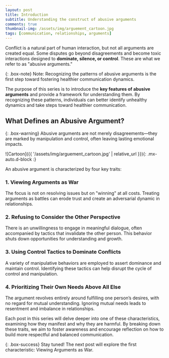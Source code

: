 ```yaml
---
layout: post
title: Introduction
subtitle: Understanding the construct of abusive arguments
comments: true
thumbnail-img: /assets/img/arguement_cartoon.jpg
tags: [communication, relationships, arguments]
---
```

Conflict is a natural part of human interaction, but not all arguments are created equal. Some disputes go beyond disagreements and become toxic interactions designed to **dominate, silence, or control**. These are what we refer to as "abusive arguments."

{: .box-note}
Note: Recognizing the patterns of abusive arguments is the first step toward fostering healthier communication dynamics.

The purpose of this series is to introduce the **key features of abusive arguments** and provide a framework for understanding them. By recognizing these patterns, individuals can better identify unhealthy dynamics and take steps toward healthier communication.

## What Defines an Abusive Argument?

{: .box-warning}
Abusive arguments are not merely disagreements—they are marked by manipulation and control, often leaving lasting emotional impacts.

![Cartoon]({{ '/assets/img/arguement_cartoon.jpg' | relative_url }}){: .mx-auto.d-block :}

An abusive argument is characterized by four key traits:

### 1. Viewing Arguments as War
 The focus is not on resolving issues but on "winning" at all costs. Treating arguments as battles can erode trust and create an adversarial dynamic in relationships.

### 2. Refusing to Consider the Other Perspective
 There is an unwillingness to engage in meaningful dialogue, often accompanied by tactics that invalidate the other person. This behavior shuts down opportunities for understanding and growth.

### 3. Using Control Tactics to Dominate Conflicts
 A variety of manipulative behaviors are employed to assert dominance and maintain control. Identifying these tactics can help disrupt the cycle of control and manipulation.

### 4. Prioritizing Their Own Needs Above All Else
 The argument revolves entirely around fulfilling one person’s desires, with no regard for mutual understanding. Ignoring mutual needs leads to resentment and imbalance in relationships.

Each post in this series will delve deeper into one of these characteristics, examining how they manifest and why they are harmful. By breaking down these traits, we aim to foster awareness and encourage reflection on how to build more respectful and balanced communication.

{: .box-success}
Stay tuned! The next post will explore the first characteristic: Viewing Arguments as War.

